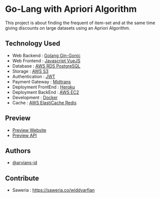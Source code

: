 # Go-Lang with Apriori Algorithm

This project is about finding the frequent of item-set and 
at the same time giving discounts on large datasets using an Apriori Algorithm.

## Technology Used

 - Web Backend : [Golang Gin-Gonic](https://gin-gonic.com)
 - Web Frontend : [Javascript VueJS](https://vuejs.org)
 - Database : [AWS RDS PostgreSQL](https://aws.amazon.com/rds)
 - Storage : [AWS S3](https://aws.amazon.com/s3/)
 - Authentication : [JWT](https://github.com/dgrijalva/jwt-go)
 - Payment Gateway : [Midtrans](https://midtrans.com)
 - Deployment FrontEnd : [Heroku](https://heroku.com)
 - Deployment BackEnd : [AWS EC2](https://aws.amazon.com/ec2)
 - Development : [Docker](https://www.docker.com)
 - Cache : [AWS ElastiCache Redis](https://aws.amazon.com/elasticache)

## Preview

- [Preview Website](https://apriori-frontend.herokuapp.com)
- [Preview API](http://18.139.84.176:8080)

## Authors

- [@arvians-id](https://www.github.com/arvians-id)

## Contribute

- Saweria : https://saweria.co/widdyarfian


